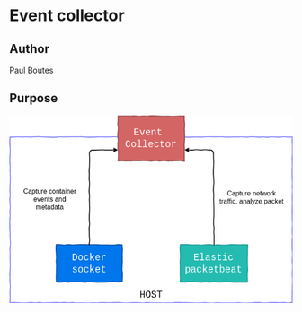 # Event collector

## Author 

Paul Boutes

## Purpose

![collector architecture](docs/collector.png)
